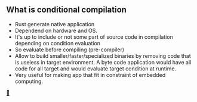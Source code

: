 ## What is conditional compilation 

* Rust generate native application
* Dependend on hardware and OS. 
* It's up to include or not some part of source code in compilation depending on condition evaluation
* So evaluate before compiling (pre-compiler)
* Allow to build smaller/faster/specialized binaries by removing code that is useless in target environment. A byte code application would have all code for all target and would evaluate target condition at runtime.
* Very useful for making app that fit in constraint of embedded computing.

[📒](https://doc.rust-lang.org/reference/conditional-compilation.html)